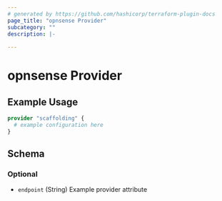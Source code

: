 ```yaml
---
# generated by https://github.com/hashicorp/terraform-plugin-docs
page_title: "opnsense Provider"
subcategory: ""
description: |-
  
---
```


# opnsense Provider



## Example Usage

```terraform
provider "scaffolding" {
  # example configuration here
}
```

<!-- schema generated by tfplugindocs -->
## Schema

### Optional

- `endpoint` (String) Example provider attribute
